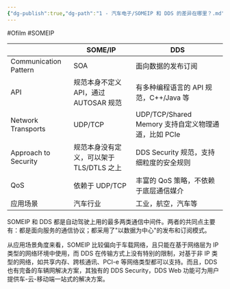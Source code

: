 ```yaml
---
{"dg-publish":true,"dg-path":"1 - 汽车电子/SOMEIP 和 DDS 的差异在哪里？.md","permalink":"/1 - 汽车电子/SOMEIP 和 DDS 的差异在哪里？/","created":"2022-07-18T23:08:07.000+08:00","updated":"2024-12-27T16:03:40.569+08:00"}
---
```


#Ofilm #SOMEIP 

|                       | SOME/IP                   | DDS                                     |
| --------------------- | ------------------------- | --------------------------------------- |
| Communication Pattern | SOA                       | 面向数据的发布订阅                               |
| API                   | 规范本身不定义 API，通过 AUTOSAR 规范 | 有多种编程语言的 API 规范，C++/Java 等              |
| Network Transports    | UDP/TCP                   | UDP/TCP/Shared Memory 支持自定义物理通道，比如 PCIe |
| Approach to Security  | 规范本身没有定义，可以架于 TLS/DTLS 之上 | DDS Security 规范，支持细粒度的安全规则              |
| QoS                   | 依赖于 UDP/TCP               | 丰富的 QoS 策略，不依赖于底层通信媒介                   |
| 应用场景                  | 汽车行业                      | 工业，航空，汽车等                               |

SOMEIP 和 DDS 都是自动驾驶上用的最多两类通信中间件。两者的共同点主要有：都是面向服务的通信协议；都采用了"以数据为中心"的发布和订阅模式。

从应用场景角度来看，SOMEIP 比较偏向于车载网络，且只能在基于网络层为 IP 类型的网络环境中使用，而 DDS 在传输方式上没有特别的限制，对基于非 IP 类型的网络，如共享内存、跨核通讯、PCI-e 等网络类型都可以支持。而且，DDS 也有完备的车辆网解决方案，其独有的 DDS Security，DDS Web 功能可为用户提供车-云-移动端一站式的解决方案。
